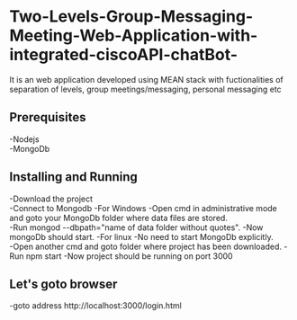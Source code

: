 # Two-Levels-Group-Messaging-Meeting-Web-Application-with-integrated-ciscoAPI-chatBot-
It is an web application developed using MEAN stack with fuctionalities of separation of levels, group meetings/messaging, personal messaging etc

## Prerequisites
-Nodejs  
-MongoDb  

## Installing and Running
-Download the project  
-Connect to Mongodb
 -For Windows 
  -Open cmd in administrative mode and goto your MongoDb folder where data files are stored.  
  -Run mongod --dbpath="name of data folder without quotes".
  -Now mongoDb should start.
 -For linux
  -No need to start MongoDb explicitly.  
 -Open another cmd and goto folder where project has been downloaded.
 -Run npm start
 -Now project should be running on port 3000
 ## Let's goto browser
 -goto address http://localhost:3000/login.html 
